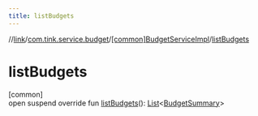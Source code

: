 ```yaml
---
title: listBudgets
---
```

//[link](../../../index.html)/[com.tink.service.budget](../index.html)/[[common]BudgetServiceImpl](index.html)/[listBudgets](list-budgets.html)



# listBudgets



[common]\
open suspend override fun [listBudgets](list-budgets.html)(): [List](https://kotlinlang.org/api/latest/jvm/stdlib/kotlin.collections/-list/index.html)&lt;[BudgetSummary](../../com.tink.model.budget/index.html#1968246694%2FClasslikes%2F-1713223439)&gt;




